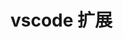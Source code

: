 # vscode 扩展

<script lang="ts" setup>
import ExtensionList from './components/extension-list.vue'
</script>

<ExtensionList />
